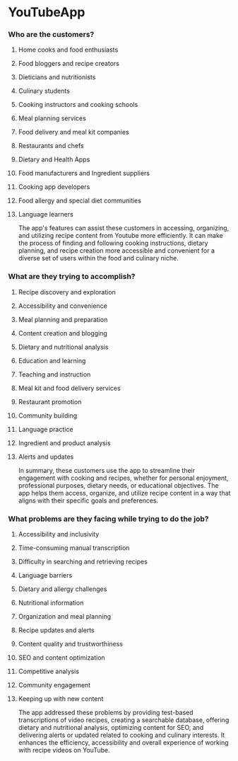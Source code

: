 # YouTubeApp

### Who are the customers?
1. Home cooks and food enthusiasts
2. Food bloggers and recipe creators
3. Dieticians and nutritionists
4. Culinary students
5. Cooking instructors and cooking schools
6. Meal planning services
7. Food delivery and meal kit companies
8. Restaurants and chefs
9. Dietary and Health Apps
10. Food manufacturers and Ingredient suppliers
11. Cooking app developers
12. Food allergy and special  diet communities
13. Language learners

    The app's features can assist these customers in accessing, organizing, and utilizing recipe content from Youtube more efficiently. It can make the process of finding and following cooking instructions, dietary planning, and recipe creation more accessible and convenient for a diverse set of users within the food and culinary niche.

### What are they trying to accomplish?
1. Recipe discovery and exploration
2. Accessibility and convenience
3. Meal planning and preparation
4. Content creation and blogging
5. Dietary and nutritional analysis
6. Education and learning
7. Teaching and instruction
8. Meal kit and food delivery services
9. Restaurant promotion
10. Community building
11. Language practice
12. Ingredient and product analysis
13. Alerts and updates

    In summary, these customers use the app to streamline their engagement with cooking and recipes, whether for personal enjoyment, professional purposes, dietary needs, or educational objectives. The app helps them access, organize, and utilize recipe content in a way that aligns with their specific goals and preferences.

### What problems are they facing while trying to do the job?
1. Accessibility and inclusivity
2. Time-consuming manual transcription
3. Difficulty in searching and retrieving recipes
4. Language barriers
5. Dietary and allergy challenges
6. Nutritional information
7. Organization and meal planning
8. Recipe updates and alerts
9. Content quality and trustworthiness
10. SEO and content optimization
11. Competitive analysis
12. Community engagement
13. Keeping up with new content

    The app addressed these problems by providing test-based transcriptions of video recipes, creating a searchable database, offering dietary and nutritional analysis, optimizing content for SEO, and delivering alerts or updated related to cooking and culinary interests. It enhances the efficiency, accessibility and overall experience of working with recipe videos on YouTube.
